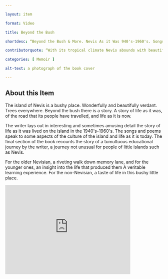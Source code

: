 ```yaml
--- 

layout: item 

format: Video

title: Beyond the Bush

shortdesc: “Beyond the Bush & More. Nevis As it Was 940's-1960's. Songs & Poems About Life on Nevis. A Difficult Personal Journey.” 

contributorquote: “With its tropical climate Nevis abounds with beautiful flowers …  none of these made it to our reading books. Over and over again we recited -The Daffodils - a poem about a flower most of us have never seen...”

categories: [ Memoir ] 

alt-text: a photograph of the book cover 

--- 
```


## About this Item 

The island of Nevis is a bushy place. Wonderfully and beautifully verdant. Trees everywhere. Beyond the bush there is a story. A story of life as it was, of the road that its people have travelled, and life as it is now.

The writer lays out in interesting and sometimes amusing detail the story of life as it was lived on the island in the 1940's-1960's. The songs and poems speak to some aspects of the culture of the island and life as it is today. The final section of the book recounts the story of a tumultuous educational journey by the writer, a journey not unusual for people of little islands such as Nevis.

For the older Nevisian, a riveting walk down memory lane, and for the younger ones, an insight into the life that produced them A veritable learning experience. For the non-Nevisian, a taste of life in this bushy little place.

<iframe title="Excerpt from Memoir &quot;Beyond the Bush &amp; More&quot;" src="https://purl.dlib.indiana.edu/iudl/media/118r37222k?urlappend=%2Fembed" width="400" height="285" frameborder="0" webkitallowfullscreen mozallowfullscreen allowfullscreen></iframe>
